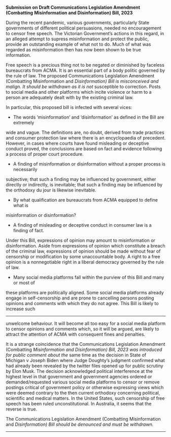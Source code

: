 **Submission on Draft Communications Legislation Amendment (Combatting**
**Misinformation and Disinformation) Bill, 2023**

During the recent pandemic, various governments, particularly State governments of
different political persuasions, needed no encouragement to censor free speech. The
Victorian Government’s actions in this regard, in an alleged attempt to supress
misinformation and protect the public, provide an outstanding example of what not to do.
Much of what was regarded as misinformation then has now been shown to be true
information.

Free speech is a precious thing not to be negated or diminished by faceless bureaucrats
from ACMA. It is an essential part of a body politic governed by the rule of law. The
proposed Communications Legislation Amendment (Combatting Misinformation and
_Disinformation) Bill is misconceived and malign. It should be withdrawn as it is not_
susceptible to correction. Posts to social media and other platforms which incite violence or
harm to a person are adequately dealt with by the existing criminal law.

In particular, this proposed bill is infected with several vices:

  - The words ‘misinformation’ and ‘disinformation’ as defined in the Bill are extremely

wide and vague. The definitions are, no doubt, derived from trade practices and
consumer protection law where there is an encyclopaedia of precedent. However, in
cases where courts have found misleading or deceptive conduct proved, the
conclusions are based on fact and evidence following a process of proper court
procedure.

  - A finding of misinformation or disinformation without a proper process is necessarily

subjective; that such a finding may be influenced by government, either directly or
indirectly, is inevitable; that such a finding may be influenced by the orthodoxy du
jour is likewise inevitable.

  - By what qualification are bureaucrats from ACMA equipped to define what is

misinformation or disinformation?

  - A finding of misleading or deceptive conduct in consumer law is a finding of fact.

Under this Bill, expressions of opinion may amount to misinformation or
disinformation. Aside from expressions of opinion which constitute a breach of the
criminal law, expressions of opinion should be made without fear of censorship or
modification by some unaccountable body. A right to a free opinion is a nonnegotiable right in a liberal democracy governed by the rule of law.

  - Many social media platforms fall within the purview of this Bill and many or most of

these platforms are politically aligned. Some social media platforms already engage
in self-censorship and are prone to cancelling persons posting opinions and
comments with which they do not agree. This Bill is likely to increase such


-----

unwelcome behaviour. It will become all too easy for a social media platform to
censor opinions and comments which, so it will be argued, are likely to attract the
attention of ACMA with consequent fines and penalties.

It is a strange coincidence that the Communications Legislation Amendment (Combatting
_Misinformation and Disinformation) Bill, 2023 was introduced for public comment about the_
same time as the decision in State of Michigan v Joseph Biden where Judge Doughty’s
judgment confirmed what had already been revealed by the twitter files opened up for
public scrutiny by Elon Musk. The decision acknowledged political interference at the
highest level in that government and government agencies ordered or
demanded/requested various social media platforms to censor or remove postings critical of
government policy or otherwise expressing views which were deemed contrary to the then
current orthodoxy concerning political, scientific and medical matters. In the United States,
such censorship of free speech has been ruled unconstitutional. In Australia, it seems that
the reverse is true.

The Communications Legislation Amendment (Combatting Misinformation and
_Disinformation) Bill should be denounced and must be withdrawn._


-----

